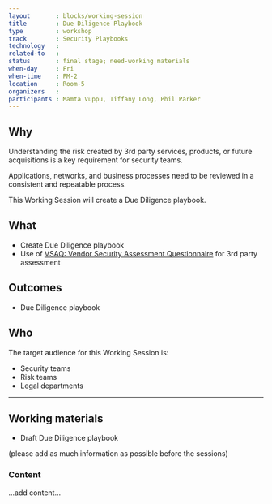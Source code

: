 ```yaml
---
layout       : blocks/working-session
title        : Due Diligence Playbook
type         : workshop
track        : Security Playbooks
technology   :
related-to   :
status       : final stage; need-working materials
when-day     : Fri
when-time    : PM-2
location     : Room-5
organizers   :
participants : Mamta Vuppu, Tiffany Long, Phil Parker
---
```


## Why

Understanding the risk created by 3rd party services, products, or future acquisitions is a key requirement for security teams.

Applications, networks, and business processes need to be reviewed in a consistent and repeatable process. 

This Working Session will create a Due Diligence playbook.

## What

 - Create Due Diligence playbook
 - Use of [VSAQ: Vendor Security Assessment Questionnaire](https://github.com/google/vsaq) for 3rd party assessment
 
## Outcomes

- Due Diligence playbook

## Who

The target audience for this Working Session is:

 - Security teams
 - Risk teams
 - Legal departments
 
 --- 

## Working materials

- Draft Due Diligence playbook

(please add as much information as possible before the sessions)

### Content

...add content...
